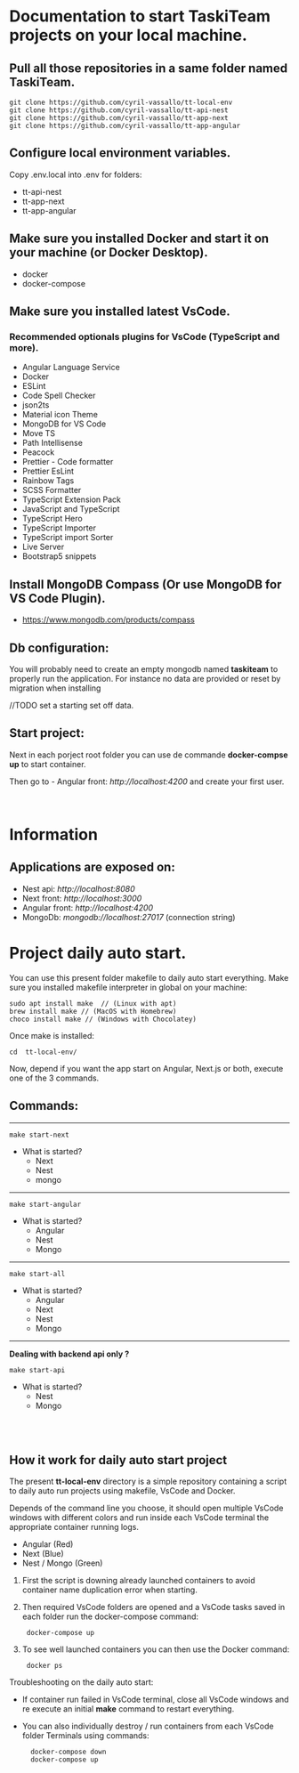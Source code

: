 # Documentation to start TaskiTeam projects on your local machine.

## Pull all those repositories in a same folder named **TaskiTeam**.
    git clone https://github.com/cyril-vassallo/tt-local-env
    git clone https://github.com/cyril-vassallo/tt-api-nest
    git clone https://github.com/cyril-vassallo/tt-app-next
    git clone https://github.com/cyril-vassallo/tt-app-angular

## Configure local environment variables.
Copy .env.local into .env for folders:
- tt-api-nest
- tt-app-next
- tt-app-angular

## Make sure you installed Docker and start it on your machine (or Docker Desktop).
- docker
- docker-compose

## Make sure you installed latest VsCode.
### Recommended optionals plugins for VsCode (TypeScript and more).
- Angular Language Service
- Docker
- ESLint
- Code Spell Checker
- json2ts
- Material icon Theme
- MongoDB for VS Code
- Move TS
- Path Intellisense
- Peacock
- Prettier - Code formatter
- Prettier EsLint
- Rainbow Tags
- SCSS Formatter
- TypeScript Extension Pack
- JavaScript and TypeScript
- TypeScript Hero
- TypeScript Importer
- TypeScript import Sorter
- Live Server
- Bootstrap5 snippets 


## Install MongoDB Compass (Or use MongoDB for VS Code Plugin).
- https://www.mongodb.com/products/compass 


## Db configuration:
You will probably need to create an empty mongodb named **taskiteam** to properly run the application. For instance no data are provided or reset by migration when installing

//TODO set a starting set off data.


## Start project:
 Next in each porject root folder you can use de commande **docker-compse up** to start container.
 
 Then go to - Angular front: *http://localhost:4200* and create your first user.

<br>

# Information

## Applications are exposed on:
- Nest api: *http://localhost:8080*
- Next front: *http://localhost:3000*
- Angular front: *http://localhost:4200*
- MongoDb: *mongodb://localhost:27017* (connection string)




# Project daily auto start.

You can use this present folder makefile to daily auto start everything. Make sure you installed makefile interpreter in global on your machine:

    sudo apt install make  // (Linux with apt)
    brew install make // (MacOS with Homebrew)
    choco install make // (Windows with Chocolatey)

Once make is installed:

    cd  tt-local-env/

Now, depend if you want the app start on Angular, Next.js or both, execute one of the 3 commands.

## Commands:

---
    make start-next
- What is started?
    - Next
    - Nest
    - mongo
---
    make start-angular
- What is started?
    - Angular
    - Nest
    - Mongo
---	
    make start-all 
- What is started?
    - Angular
    - Next
    - Nest
    - Mongo

---

**Dealing with backend api only ?**

    make start-api
- What is started?
    - Nest
    - Mongo

<br/>
<br/>



## How it work for daily auto start project

The present **tt-local-env** directory is a simple repository containing a script to daily auto run projects using makefile, VsCode and Docker.

Depends of the command line you choose, it should open multiple VsCode windows with different colors and run inside each VsCode terminal the appropriate container running logs.
- Angular (Red)
- Next (Blue)
- Nest / Mongo (Green)

1) First the script is downing already launched containers to avoid container name duplication error when starting.

2) Then required VsCode folders are opened and a VsCode tasks saved in each folder run the docker-compose command:

        docker-compose up

3) To see well launched containers you can then use the Docker command:

        docker ps

Troubleshooting on the daily auto start:

- If container run failed in VsCode terminal, close all VsCode windows and re execute an initial **make** command to restart everything. 
- You can also individually destroy / run containers from each VsCode folder Terminals using commands:

        docker-compose down
        docker-compose up

